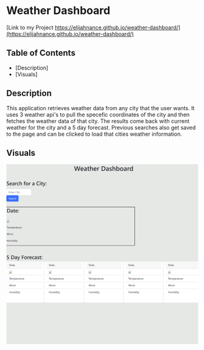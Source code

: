 # Weather Dashboard

[Link to my Project https://elijahnance.github.io/weather-dashboard/](https://elijahnance.github.io/weather-dashboard/)

## Table of Contents
- [Description]
- [Visuals]

## Description
This application retrieves weather data from any city that the user wants. It uses 3 weather api's to pull the specefic coordinates of the city and then fetches the weather data of that city. The results come back with current weather for the city and a 5 day forecast. Previous searches also get saved to the page and can be clicked to load that cities weather information.

## Visuals
![screenshot](./Develop/weather.png)
